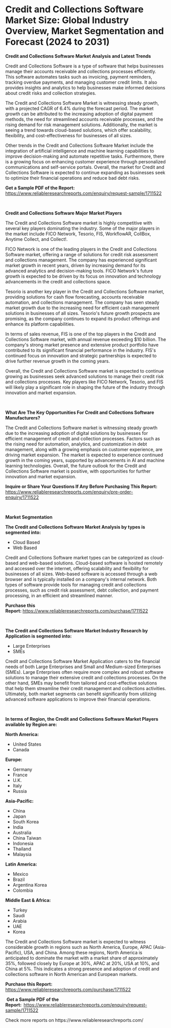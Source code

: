 <p><h1>Credit and Collections Software Market Size: Global Industry Overview, Market Segmentation and Forecast (2024 to 2031)</h1></p><p><strong>Credit and Collections Software Market Analysis and Latest Trends</strong></p>
<p><p>Credit and Collections Software is a type of software that helps businesses manage their accounts receivable and collections processes efficiently. This software automates tasks such as invoicing, payment reminders, tracking overdue payments, and managing customer credit limits. It also provides insights and analytics to help businesses make informed decisions about credit risks and collection strategies.</p><p>The Credit and Collections Software Market is witnessing steady growth, with a projected CAGR of 6.4% during the forecast period. The market growth can be attributed to the increasing adoption of digital payment methods, the need for streamlined accounts receivable processes, and the rising demand for risk management solutions. Additionally, the market is seeing a trend towards cloud-based solutions, which offer scalability, flexibility, and cost-effectiveness for businesses of all sizes.</p><p>Other trends in the Credit and Collections Software Market include the integration of artificial intelligence and machine learning capabilities to improve decision-making and automate repetitive tasks. Furthermore, there is a growing focus on enhancing customer experience through personalized communications and self-service portals. Overall, the market for Credit and Collections Software is expected to continue expanding as businesses seek to optimize their financial operations and reduce bad debt risks.</p></p>
<p><strong>Get a Sample PDF of the Report:&nbsp;</strong> <a href="https://www.reliableresearchreports.com/enquiry/request-sample/1711522">https://www.reliableresearchreports.com/enquiry/request-sample/1711522</a></p>
<p>&nbsp;</p>
<p><strong>Credit and Collections Software Major Market Players</strong></p>
<p><p>The Credit and Collections Software market is highly competitive with several key players dominating the industry. Some of the major players in the market include FICO Network, Tesorio, FIS, WorkflowAR, CollBox, Anytime Collect, and Collect!.</p><p>FICO Network is one of the leading players in the Credit and Collections Software market, offering a range of solutions for credit risk assessment and collections management. The company has experienced significant market growth in recent years, driven by increasing demand for its advanced analytics and decision-making tools. FICO Network's future growth is expected to be driven by its focus on innovation and technology advancements in the credit and collections space.</p><p>Tesorio is another key player in the Credit and Collections Software market, providing solutions for cash flow forecasting, accounts receivable automation, and collections management. The company has seen steady market growth due to the increasing need for efficient cash management solutions in businesses of all sizes. Tesorio's future growth prospects are promising, as the company continues to expand its product offerings and enhance its platform capabilities.</p><p>In terms of sales revenue, FIS is one of the top players in the Credit and Collections Software market, with annual revenue exceeding $10 billion. The company's strong market presence and extensive product portfolio have contributed to its significant financial performance in the industry. FIS's continued focus on innovation and strategic partnerships is expected to drive further revenue growth in the coming years.</p><p>Overall, the Credit and Collections Software market is expected to continue growing as businesses seek advanced solutions to manage their credit risk and collections processes. Key players like FICO Network, Tesorio, and FIS will likely play a significant role in shaping the future of the industry through innovation and market expansion.</p></p>
<p>&nbsp;</p>
<p><strong>What Are The Key Opportunities For Credit and Collections Software Manufacturers?</strong></p>
<p><p>The Credit and Collections Software market is witnessing steady growth due to the increasing adoption of digital solutions by businesses for efficient management of credit and collection processes. Factors such as the rising need for automation, analytics, and customization in debt management, along with a growing emphasis on customer experience, are driving market expansion. The market is expected to experience continued growth in the coming years, supported by advancements in AI and machine learning technologies. Overall, the future outlook for the Credit and Collections Software market is positive, with opportunities for further innovation and market expansion.</p></p>
<p><strong>Inquire or Share Your Questions If Any Before Purchasing This Report:</strong> <a href="https://www.reliableresearchreports.com/enquiry/pre-order-enquiry/1711522">https://www.reliableresearchreports.com/enquiry/pre-order-enquiry/1711522</a></p>
<p>&nbsp;</p>
<p><strong>Market Segmentation</strong></p>
<p><strong>The Credit and Collections Software Market Analysis by types is segmented into:</strong></p>
<p><ul><li>Cloud Based</li><li>Web Based</li></ul></p>
<p><p>Credit and Collections Software market types can be categorized as cloud-based and web-based solutions. Cloud-based software is hosted remotely and accessed over the internet, offering scalability and flexibility for businesses of all sizes. Web-based software is accessed through a web browser and is typically installed on a company's internal network. Both types of software provide tools for managing credit and collections processes, such as credit risk assessment, debt collection, and payment processing, in an efficient and streamlined manner.</p></p>
<p><strong>Purchase this Report:&nbsp;</strong><a href="https://www.reliableresearchreports.com/purchase/1711522">https://www.reliableresearchreports.com/purchase/1711522</a></p>
<p>&nbsp;</p>
<p><strong>The Credit and Collections Software Market Industry Research by Application is segmented into:</strong></p>
<p><ul><li>Large Enterprises</li><li>SMEs</li></ul></p>
<p><p>Credit and Collections Software Market Application caters to the financial needs of both Large Enterprises and Small and Medium-sized Enterprises (SMEs). Large Enterprises often require more complex and robust software solutions to manage their extensive credit and collections processes. On the other hand, SMEs may benefit from tailored and cost-effective solutions that help them streamline their credit management and collections activities. Ultimately, both market segments can benefit significantly from utilizing advanced software applications to improve their financial operations.</p></p>
<p>&nbsp;</p>
<p><strong>In terms of Region, the Credit and Collections Software Market Players available by Region are:</strong></p>
<p>
    <p> <strong> North America: </strong>
        <ul>
            <li>United States</li>
            <li>Canada</li>
        </ul>
        </p> 
    <p> <strong> Europe: </strong>
        <ul>
            <li>Germany</li>
            <li>France</li>
            <li>U.K.</li>
            <li>Italy</li>
            <li>Russia</li>
        </ul>
        </p> 
    <p> <strong> Asia-Pacific: </strong>
        <ul>
            <li>China</li>
            <li>Japan</li>
            <li>South Korea</li>
            <li>India</li>
            <li>Australia</li>
            <li>China Taiwan</li>
            <li>Indonesia</li>
            <li>Thailand</li>
            <li>Malaysia</li>
        </ul>
        </p> 
    <p> <strong> Latin America: </strong>
        <ul>
            <li>Mexico</li>
            <li>Brazil</li>
            <li>Argentina Korea</li>
            <li>Colombia</li>
        </ul>
        </p> 
    <p> <strong> Middle East & Africa: </strong>
        <ul>
            <li>Turkey</li>
            <li>Saudi</li>
            <li>Arabia</li>
            <li>UAE</li>
            <li>Korea</li>
        </ul>
    </p>
    </p>
<p><p>The Credit and Collections Software market is expected to witness considerable growth in regions such as North America, Europe, APAC (Asia-Pacific), USA, and China. Among these regions, North America is anticipated to dominate the market with a market share of approximately 35%, followed closely by Europe at 30%, APAC at 20%, USA at 10%, and China at 5%. This indicates a strong presence and adoption of credit and collections software in North American and European markets.</p></p>
<p><strong>Purchase this Report: </strong><a href="https://www.reliableresearchreports.com/purchase/1711522">https://www.reliableresearchreports.com/purchase/1711522</a></p>
<p>&nbsp;<strong>Get a Sample PDF of the Report:&nbsp;&nbsp;</strong><a href="https://www.reliableresearchreports.com/enquiry/request-sample/1711522">https://www.reliableresearchreports.com/enquiry/request-sample/1711522</a></p>
<p><strong></strong></p>
<p>Check more reports on https://www.reliableresearchreports.com/</p>